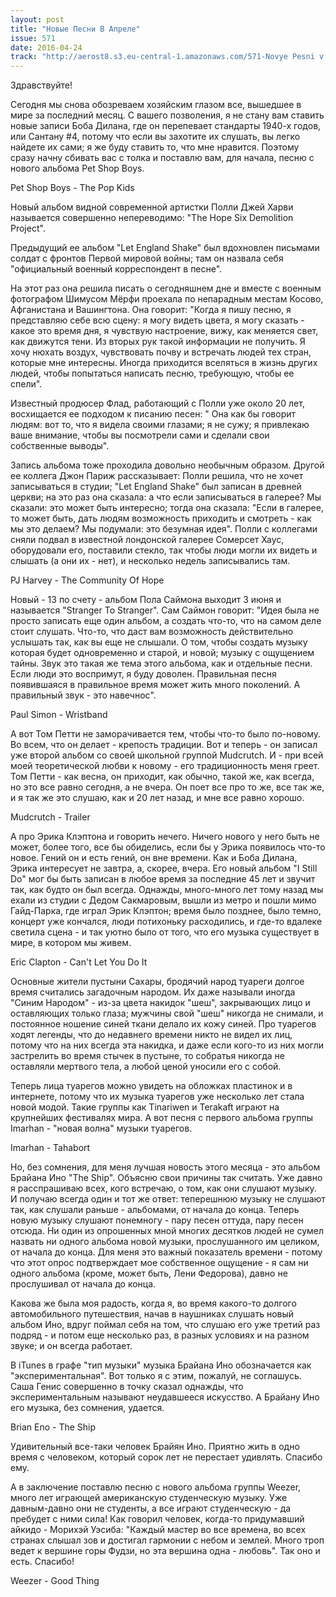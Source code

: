 ```yaml
---
layout: post
title: "Новые Песни В Апреле"
issue: 571
date: 2016-04-24
track: "http://aerost8.s3.eu-central-1.amazonaws.com/571-Novye Pesni v Aprele.mp3"
---
```


Здравствуйте!

Сегодня мы снова обозреваем хозяйским глазом все, вышедшее в мире за последний месяц. С вашего позволения, я не стану вам ставить новые записи Боба Дилана, где он перепевает стандарты 1940-х годов, или Сантану #4, потому что если вы захотите их слушать, вы легко найдете их сами; я же буду ставить то, что мне нравится. Поэтому сразу начну сбивать вас с толка и поставлю вам, для начала, песню с нового альбома Pet Shop Boys.

Pet Shop Boys - The Pop Kids

Новый альбом видной современной артистки Полли Джей Харви называется совершенно непереводимо: "The Hope Six Demolition Project".

Предыдущий ее альбом "Let England Shake" был вдохновлен письмами солдат с фронтов Первой мировой войны; там он назвала себя "официальный военный корреспондент в песне".

На этот раз она решила писать о сегодняшнем дне и вместе с военным фотографом Шимусом Мёрфи проехала по непарадным местам Косово, Афганистана и Вашингтона. Она говорит: "Когда я пишу песню, я представляю себе всю сцену: я могу видеть цвета, я могу сказать - какое это время дня, я чувствую настроение, вижу, как меняется свет, как движутся тени. Из вторых рук такой информации не получить. Я хочу нюхать воздух, чувствовать почву и встречать людей тех стран, которые мне интересны. Иногда приходится вселяться в жизнь других людей, чтобы попытаться написать песню, требующую, чтобы ее спели".

Известный продюсер Флад, работающий с Полли уже около 20 лет, восхищается ее подходом к писанию песен: " Она как бы говорит людям: вот то, что я видела своими глазами; я не сужу; я привлекаю ваше внимание, чтобы вы посмотрели сами и сделали свои собственные выводы".

Запись альбома тоже проходила довольно необычным образом. Другой ее коллега Джон Париж рассказывает: Полли решила, что не хочет записываться в студии; "Let England Shake" был записан в древней церкви; на это раз она сказала: а что если записываться в галерее? Мы сказали: это может быть интересно; тогда она сказала: "Если в галерее, то может быть, дать людям возможность приходить и смотреть - как мы это делаем? Мы подумали: это безумная идея". Полли с коллегами сняли подвал в известной лондонской галерее Сомерсет Хаус, оборудовали его, поставили стекло, так чтобы люди могли их видеть и слышать (а они их - нет), и несколько недель записывались там.

PJ Harvey - The Community Of Hope

Новый - 13 по счету - альбом Пола Саймона выходит 3 июня и называется "Stranger To Stranger". Сам Саймон говорит: "Идея была не просто записать еще один альбом, а создать что-то, что на самом деле стоит слушать. Что-то, что даст вам возможность действительно услышать так, как вы еще не слышали. О том, чтобы создать музыку которая будет одновременно и старой, и новой; музыку с ощущением тайны. Звук это такая же тема этого альбома, как и отдельные песни. Если люди это воспримут, я буду доволен. Правильная песня появившаяся в правильное время может жить много поколений. А правильный звук - это навечнос".

Paul Simon - Wristband

А вот Том Петти не заморачивается тем, чтобы что-то было по-новому. Во всем, что он делает - крепость традиции. Вот и теперь - он записал уже второй альбом со своей школьной группой Mudcrutch. И - при всей моей теоретической любви к новому - его традиционность меня греет. Том Петти - как весна, он приходит, как обычно, такой же, как всегда, но это все равно сегодня, а не вчера. Он поет все про то же, все так же, и я так же это слушаю, как и 20 лет назад, и мне все равно хорошо.

Mudcrutch - Trailer

А про Эрика Клэптона и говорить нечего. Ничего нового у него быть не может, более того, все бы обиделись, если бы у Эрика появилось что-то новое. Гений он и есть гений, он вне времени. Как и Боба Дилана, Эрика интересует не завтра, а, скорее, вчера. Его новый альбом "I Still Do" мог бы быть записан в любое время за последние 45 лет и звучит так, как будто он был всегда. Однажды, много-много лет тому назад мы ехали из студии с Дедом Сакмаровым, вышли из метро и пошли мимо Гайд-Парка, где играл Эрик Клэптон; время было позднее, было темно, концерт уже кончался, люди потихоньку расходились, и где-то вдалеке светила сцена - и так уютно было от того, что его музыка существует в мире, в котором мы живем.

Eric Clapton - Can't Let You Do It

Основные жители пустыни Сахары, бродячий народ туареги долгое время считались загадочным народом. Их даже называли иногда "Синим Народом" - из-за цвета накидок "шеш", закрывающих лицо и оставляющих только глаза; мужчины свой "шеш" никогда не снимали, и постоянное ношение синей ткани делало их кожу синей. Про туарегов ходят легенды, что до недавнего времени никто не видел их лиц, потому что на них всегда эта накидка, и даже если кого-то из них могли застрелить во время стычек в пустыне, то собратья никогда не оставляли мертвого тела, а любой ценой уносили его с собой.

Теперь лица туарегов можно увидеть на обложках пластинок и в интернете, потому что их музыка туарегов уже несколько лет стала новой модой. Такие группы как Tinariwen и Terakaft играют на крупнейших фестивалях мира. А вот песня с первого альбома группы Imarhan - "новая волна" музыки туарегов.

Imarhan - Tahabort

Но, без сомнения, для меня лучшая новость этого месяца - это альбом Брайана Ино "The Ship". Объясню свои причины так считать. Уже давно я расспрашиваю всех, кого встречаю, о том, как они слушают музыку. И получаю всегда один и тот же ответ: теперешнюю музыку не слушают так, как слушали раньше - альбомами, от начала до конца. Теперь новую музыку слушают понемногу - пару песен оттуда, пару песен отсюда. Ни один из опрошенных мной многих десятков людей не сумел назвать ни одного альбома новой музыки, прослушанного им целиком, от начала до конца. Для меня это важный показатель времени - потому что этот опрос подтверждает мое собственное ощущение - я сам ни одного альбома (кроме, может быть, Лени Федорова), давно не прослушивал от начала до конца.

Какова же была моя радость, когда я, во время какого-то долгого автомобильного путешествия, начав в наушниках слушать новый альбом Ино, вдруг поймал себя на том, что слушаю его уже третий раз подряд - и потом еще несколько раз, в разных условиях и на разном звуке; и он всегда работает.

В iTunes в графе "тип музыки" музыка Брайана Ино обозначается как "экспериментальная". Вот только я с этим, пожалуй, не соглашусь. Саша Генис совершенно в точку сказал однажды, что экспериментальным называют неудавшееся искусство. А Брайану Ино его музыка, без сомнения, удается.

Brian Eno - The Ship

Удивительный все-таки человек Брайян Ино. Приятно жить в одно время с человеком, который сорок лет не перестает удивлять. Спасибо ему.

А в заключение поставлю песню с нового альбома группы Weezer, много лет играющей американскую студенческую музыку. Уже давным-давно они не студенты, а все играют студенческую - да пребудет с ними сила! Как говорил человек, когда-то придумавший айкидо - Морихэй Уэсиба: "Каждый мастер во все времена, во всех странах слышал зов и достигал гармонии с небом и землей. Много троп ведет к вершине горы Фудзи, но эта вершина одна - любовь". Так оно и есть. Спасибо!

Weezer - Good Thing

